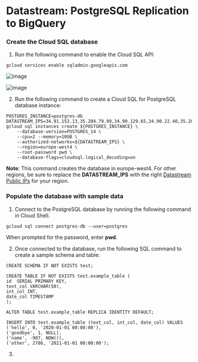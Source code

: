 # Datastream: PostgreSQL Replication to BigQuery

### Create the Cloud SQL database
1. Run the following command to enable the Cloud SQL API:
```
gcloud services enable sqladmin.googleapis.com
```
![image](https://github.com/user-attachments/assets/1afcb50c-5dc0-46e7-9447-53f9fc9712ca)

![image](https://github.com/user-attachments/assets/c90e984e-2873-4600-afa8-1bc910846d06)

2. Run the following command to create a Cloud SQL for PostgreSQL database instance:
```
POSTGRES_INSTANCE=postgres-db
DATASTREAM_IPS=34.91.152.13,35.204.79.99,34.90.129.65,34.90.22.40,35.204.21.106
gcloud sql instances create ${POSTGRES_INSTANCE} \
    --database-version=POSTGRES_14 \
    --cpu=2 --memory=10GB \
    --authorized-networks=${DATASTREAM_IPS} \
    --region=europe-west4 \
    --root-password pwd \
    --database-flags=cloudsql.logical_decoding=on
```
**Note**: This command creates the database in europe-west4. For other regions, be sure to replace the **DATASTREAM_IPS** with the right [Datastream Public IPs](https://cloud.google.com/datastream/docs/ip-allowlists-and-regions) for your region.

### Populate the database with sample data
1. Connect to the PostgreSQL database by running the following command in Cloud Shell.
```
gcloud sql connect postgres-db --user=postgres
```
   When prompted for the password, enter **pwd**.
   
2. Once connected to the database, run the following SQL command to create a sample schema and table:
```
CREATE SCHEMA IF NOT EXISTS test;

CREATE TABLE IF NOT EXISTS test.example_table (
id  SERIAL PRIMARY KEY,
text_col VARCHAR(50),
int_col INT,
date_col TIMESTAMP
);

ALTER TABLE test.example_table REPLICA IDENTITY DEFAULT; 

INSERT INTO test.example_table (text_col, int_col, date_col) VALUES
('hello', 0, '2020-01-01 00:00:00'),
('goodbye', 1, NULL),
('name', -987, NOW()),
('other', 2786, '2021-01-01 00:00:00');
```

3. 

